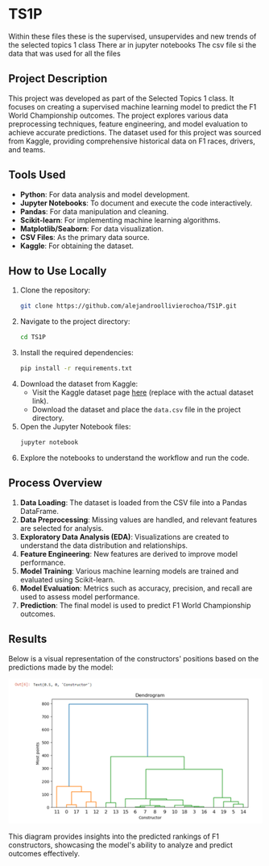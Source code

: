 # TS1P
Within these files these is the supervised, unsupervides and new trends of the selected topics 1 class 
There ar in jupyter notebooks 
The csv file si the data that was used for all the files
## Project Description

This project was developed as part of the Selected Topics 1 class. It focuses on creating a supervised machine learning model to predict the F1 World Championship outcomes. The project explores various data preprocessing techniques, feature engineering, and model evaluation to achieve accurate predictions. The dataset used for this project was sourced from Kaggle, providing comprehensive historical data on F1 races, drivers, and teams.

## Tools Used

- **Python**: For data analysis and model development.
- **Jupyter Notebooks**: To document and execute the code interactively.
- **Pandas**: For data manipulation and cleaning.
- **Scikit-learn**: For implementing machine learning algorithms.
- **Matplotlib/Seaborn**: For data visualization.
- **CSV Files**: As the primary data source.
- **Kaggle**: For obtaining the dataset.

## How to Use Locally

1. Clone the repository:
    ```bash
    git clone https://github.com/alejandroollivierochoa/TS1P.git
    ```
2. Navigate to the project directory:
    ```bash
    cd TS1P
    ```
3. Install the required dependencies:
    ```bash
    pip install -r requirements.txt
    ```
4. Download the dataset from Kaggle:
    - Visit the Kaggle dataset page [here](https://www.kaggle.com/) (replace with the actual dataset link).
    - Download the dataset and place the `data.csv` file in the project directory.
5. Open the Jupyter Notebook files:
    ```bash
    jupyter notebook
    ```
6. Explore the notebooks to understand the workflow and run the code.

## Process Overview

1. **Data Loading**: The dataset is loaded from the CSV file into a Pandas DataFrame.
2. **Data Preprocessing**: Missing values are handled, and relevant features are selected for analysis.
3. **Exploratory Data Analysis (EDA)**: Visualizations are created to understand the data distribution and relationships.
4. **Feature Engineering**: New features are derived to improve model performance.
5. **Model Training**: Various machine learning models are trained and evaluated using Scikit-learn.
6. **Model Evaluation**: Metrics such as accuracy, precision, and recall are used to assess model performance.
7. **Prediction**: The final model is used to predict F1 World Championship outcomes.

## Results

Below is a visual representation of the constructors' positions based on the predictions made by the model:

![Constructors' Positions](./constructors_positions.png)

This diagram provides insights into the predicted rankings of F1 constructors, showcasing the model's ability to analyze and predict outcomes effectively.

